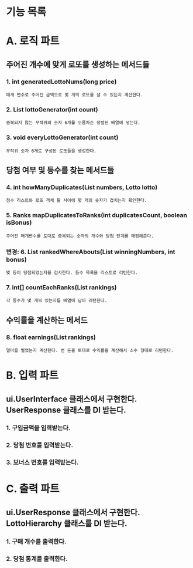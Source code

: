 # 기능 목록

# A. 로직 파트

## 주어진 개수에 맞게 로또를 생성하는 메서드들

### 1. int generatedLottoNums(long price)

``매개 변수로 주어진 금액으로 몇 개의 로또를 살 수 있는지 계산한다.``

### 2. List<Integer> lottoGenerator(int count)

``중복되지 않는 무작위의 숫자 6개를 오름차순 정렬된 배열에 넣는다.``

### 3. void everyLottoGenerator(int count)

``무작위 숫자 6개로 구성된 로또들을 생성한다.``

## 당첨 여부 및 등수를 찾는 메서드들

### 4. int howManyDuplicates(List<Integer> numbers, Lotto lotto)

``정수 리스트와 로또 객체 둘 사이에 몇 개의 숫자가 겹치는지 확인한다.``

### 5. Ranks mapDuplicatesToRanks(int duplicatesCount, boolean isBonus)

``주어진 매개변수를 토대로 중복되는 숫자의 개수와 당첨 단계를 매핑해준다.``

### 변경: 6. List<Ranks> rankedWhereAbouts(List<Integer> winningNumbers, int bonus)

``몇 등이 당첨되었는지를 검사한다. 등수 목록을 리스트로 리턴한다.``

[//]: # (클래스로 빼야 하는지 여부를 생각해본다.)

### 7. int[] countEachRanks(List<Ranks> rankings)

``각 등수가 몇 개씩 있는지를 배열에 담아 리턴한다.``

## 수익률을 계산하는 메서드

### 8. float earnings(List<Ranks> rankings)

``얼마를 벌었는지 계산한다. 번 돈을 토대로 수익률을 계산해서 소수 형태로 리턴한다.``

# B. 입력 파트

## ui.UserInterface 클래스에서 구현한다. UserResponse 클래스를 DI 받는다.

### 1. 구입금액을 입력받는다.

### 2. 당첨 번호를 입력받는다.

### 3. 보너스 번호를 입력받는다.

# C. 출력 파트

## ui.UserResponse 클래스에서 구현한다. LottoHierarchy 클래스를 DI 받는다.

### 1. 구매 개수를 출력한다.

### 2. 당첨 통계를 출력한다.